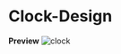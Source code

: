 # Clock-Design
**Preview**
![clock](https://user-images.githubusercontent.com/98704712/174104290-a6dc48d5-9abf-431b-ad5d-7f7d45b9e796.png)
